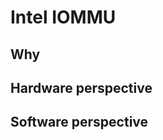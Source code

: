 **Intel IOMMU**
===============

**Why** 
-------------
**Hardware perspective**
-------------
**Software perspective**
-------------


